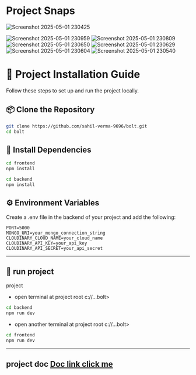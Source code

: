# Project Snaps

![Screenshot 2025-05-01 230425](https://github.com/user-attachments/assets/ff441b5a-2566-42ad-99c7-1e921188b14c)


![Screenshot 2025-05-01 230959](https://github.com/user-attachments/assets/e4ebe146-7a89-477c-8839-0f6532d64bdd)
![Screenshot 2025-05-01 230809](https://github.com/user-attachments/assets/3f3edcdd-bea0-4647-8b8b-3e3890da798b)
![Screenshot 2025-05-01 230650](https://github.com/user-attachments/assets/9aeb88f3-678c-46b8-9939-12fb14a70cfd)
![Screenshot 2025-05-01 230629](https://github.com/user-attachments/assets/54ae41c2-d92c-413c-9087-2dd92eb2e28f)
![Screenshot 2025-05-01 230604](https://github.com/user-attachments/assets/62cdc21e-e4bf-4ebd-a3b4-cb8fc3a8e9dc)
![Screenshot 2025-05-01 230540](https://github.com/user-attachments/assets/1f8f1f19-7bf2-4065-a91a-f0a2a3c10ae3)


# 🚀 Project Installation Guide

Follow these steps to set up and run the project locally.

## 📦 Clone the Repository

```bash
git clone https://github.com/sahil-verma-9696/bolt.git
cd bolt
```

## 📁 Install Dependencies

```bash
cd frontend
npm install

cd backend
npm install

```

## ⚙️ Environment Variables

Create a .env file in the backend of your project and add the following:

```env
PORT=5000
MONGO_URI=your_mongo_connection_string
CLOUDINARY_CLOUD_NAME=your_cloud_name
CLOUDINARY_API_KEY=your_api_key
CLOUDINARY_API_SECRET=your_api_secret
```

---

## 🚀 run project

project

- open terminal at project root c://...bolt>

```bash
cd backend
npm run dev
```

- open another terminal at project root c://...bolt>

```bash
cd frontend
npm run dev
```

---

## project doc [Doc link click me](https://docs.google.com/document/d/1KMCiy9pPE9w5rWlH_ixEmNZsRcJs2ZURbCPnKp8pcBo/edit?usp=sharing)
